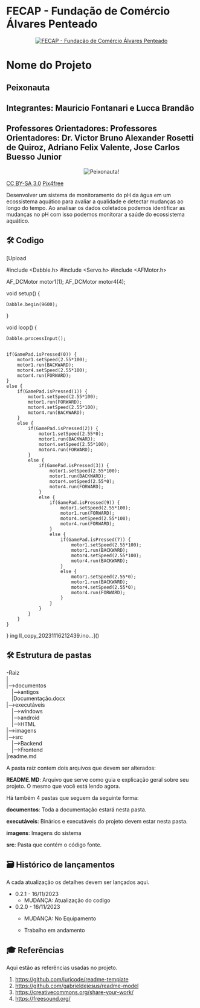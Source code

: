 # FECAP - Fundação de Comércio Álvares Penteado

<p align="center">
<a href= "https://www.fecap.br/"><img src="https://encrypted-tbn0.gstatic.com/images?q=tbn:ANd9GcRhZPrRa89Kma0ZZogxm0pi-tCn_TLKeHGVxywp-LXAFGR3B1DPouAJYHgKZGV0XTEf4AE&usqp=CAU" alt="FECAP - Fundação de Comércio Álvares Penteado" border="0"></a>
</p>

# Nome do Projeto

## Peixonauta

## Integrantes: Mauricio Fontanari e Lucca Brandão

## Professores Orientadores: Professores Orientadores: Dr. Victor Bruno Alexander Rosetti de Quiroz, Adriano Felix Valente, Jose Carlos Buesso Junior


<p align="center">
<img src="  [barco](https://github.com/2023-2-NADS1/Grupo10/assets/149541024/bfb2089f-1f3a-459a-8ac9-91355a5a34bd)  " alt="Peixonauta" border="0">!

  <a rel="license" href="https://creativecommons.org/licenses/by-sa/3.0/">CC BY-SA 3.0</a> <a href="http://pix4free.org/">Pix4free</a>
</p>



Desenvolver um sistema de monitoramento do pH da água em um ecossistema aquático para avaliar a qualidade e detectar mudanças ao longo do tempo. Ao analisar os dados coletados podemos identificar as mudanças no pH com isso podemos monitorar a saúde do ecossistema aquático.

## 🛠 Codigo 
[Upload


#include <Dabble.h>
#include <Servo.h>
#include <AFMotor.h>


AF_DCMotor motor1(1);
AF_DCMotor motor4(4);

void setup() {
	
	Dabble.begin(9600);
	
	
}

void loop() {
	
	Dabble.processInput();
	
	
	if(GamePad.isPressed(0)) {
		motor1.setSpeed(2.55*100);
		motor1.run(BACKWARD);
		motor4.setSpeed(2.55*100);
		motor4.run(FORWARD);
	}
	else {
		if(GamePad.isPressed(1)) {
			motor1.setSpeed(2.55*100);
			motor1.run(FORWARD);
			motor4.setSpeed(2.55*100);
			motor4.run(BACKWARD);
		}
		else {
			if(GamePad.isPressed(2)) {
				motor1.setSpeed(2.55*0);
				motor1.run(BACKWARD);
				motor4.setSpeed(2.55*100);
				motor4.run(FORWARD);
			}
			else {
				if(GamePad.isPressed(3)) {
					motor1.setSpeed(2.55*100);
					motor1.run(BACKWARD);
					motor4.setSpeed(2.55*0);
					motor4.run(FORWARD);
				}
				else {
					if(GamePad.isPressed(9)) {
						motor1.setSpeed(2.55*100);
						motor1.run(FORWARD);
						motor4.setSpeed(2.55*100);
						motor4.run(FORWARD);
					}
					else {
						if(GamePad.isPressed(7)) {
							motor1.setSpeed(2.55*100);
							motor1.run(BACKWARD);
							motor4.setSpeed(2.55*100);
							motor4.run(BACKWARD);
						}
						else {
							motor1.setSpeed(2.55*0);
							motor1.run(BACKWARD);
							motor4.setSpeed(2.55*0);
							motor4.run(FORWARD);
						}
					}
				}
			}
		}
	}
}
ing ll_copy_20231116212439.ino…]()


## 🛠 Estrutura de pastas

-Raiz<br>
|<br>
|-->documentos<br>
  &emsp;|-->antigos<br>
  &emsp;|Documentação.docx<br>
|-->executáveis<br>
  &emsp;|-->windows<br>
  &emsp;|-->android<br>
  &emsp;|-->HTML<br>
|-->imagens<br>
|-->src<br>
  &emsp;|-->Backend<br>
  &emsp;|-->Frontend<br>
|readme.md<br>

A pasta raiz contem dois arquivos que devem ser alterados:

<b>README.MD</b>: Arquivo que serve como guia e explicação geral sobre seu projeto. O mesmo que você está lendo agora.

Há também 4 pastas que seguem da seguinte forma:

<b>documentos</b>: Toda a documentação estará nesta pasta.

<b>executáveis</b>: Binários e executáveis do projeto devem estar nesta pasta.

<b>imagens</b>: Imagens do sistema

<b>src</b>: Pasta que contém o código fonte.


## 🗃 Histórico de lançamentos

A cada atualização os detalhes devem ser lançados aqui.

* 0.2.1 - 16/11/2023
    * MUDANÇA: Atualização do codigo 
* 0.2.0 - 16/11/2023
    * MUDANÇA: No Equipamento 

    * Trabalho em andamento

## 🎓 Referências

Aqui estão as referências usadas no projeto.

1. <https://github.com/iuricode/readme-template>
2. <https://github.com/gabrieldejesus/readme-model>
3. <https://creativecommons.org/share-your-work/>
4. <https://freesound.org/>

